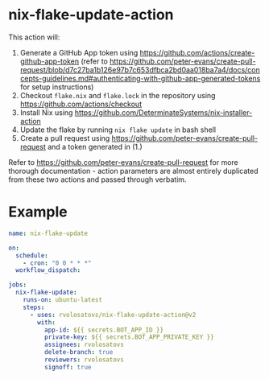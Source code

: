 # nix-flake-update-action

This action will:
1. Generate a GitHub App token using https://github.com/actions/create-github-app-token (refer to https://github.com/peter-evans/create-pull-request/blob/d7c27ba1b126e97b7c653dfbca2bd0aa018ba7a4/docs/concepts-guidelines.md#authenticating-with-github-app-generated-tokens for setup instructions)
2. Checkout `flake.nix` and `flake.lock` in the repository using https://github.com/actions/checkout
3. Install Nix using https://github.com/DeterminateSystems/nix-installer-action
4. Update the flake by running `nix flake update` in bash shell
5. Create a pull request using https://github.com/peter-evans/create-pull-request and a token generated in (1.)

Refer to https://github.com/peter-evans/create-pull-request for more thorough documentation - action parameters are almost entirely duplicated from these two actions and passed through verbatim.

# Example

```yml
name: nix-flake-update

on:
  schedule:
    - cron: "0 0 * * *"
  workflow_dispatch:

jobs:
  nix-flake-update:
    runs-on: ubuntu-latest
    steps:
      - uses: rvolosatovs/nix-flake-update-action@v2
        with:
          app-id: ${{ secrets.BOT_APP_ID }}
          private-key: ${{ secrets.BOT_APP_PRIVATE_KEY }}
          assignees: rvolosatovs
          delete-branch: true
          reviewers: rvolosatovs
          signoff: true
```
